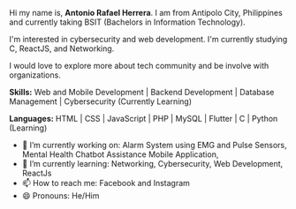 Hi my name is, **Antonio Rafael Herrera**. I am from Antipolo City, Philippines and currently taking BSIT (Bachelors in Information Technology).

I'm interested in cybersecurity and web development. I'm currently studying C, ReactJS, and Networking.

I would love to explore more about tech community and be involve with organizations.

**Skills:** 
Web and Mobile Development | Backend Development | Database Management | Cybersecurity (Currently Learning)

**Languages:**
HTML | CSS | JavaScript | PHP | MySQL | Flutter | C | Python (Learning)


- 🔭 I’m currently working on: Alarm System using EMG and Pulse Sensors, Mental Health Chatbot Assistance Mobile Application, 
- 🌱 I’m currently learning: Networking, Cybersecurity, Web Development, ReactJs
- 📫 How to reach me: Facebook and Instagram 
- 😄 Pronouns: He/Him


